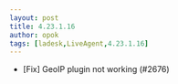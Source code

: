 ```yaml
---
layout: post
title: 4.23.1.16
author: opok
tags: [ladesk,LiveAgent,4.23.1.16]
---
```


- [Fix] GeoIP plugin not working (#2676)
